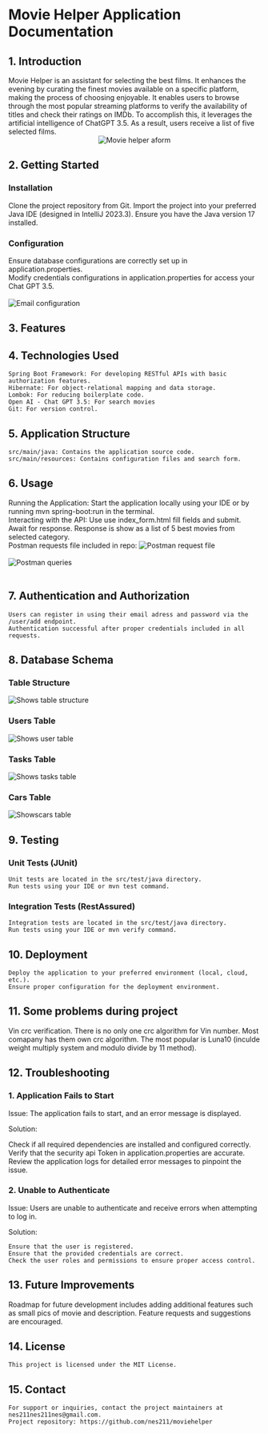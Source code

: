 # Movie Helper Application Documentation

## 1. Introduction
<div class="wrap-text">
Movie Helper is an assistant for selecting the best films. It enhances the evening by curating the finest movies available on a specific platform, making the process of choosing enjoyable. It enables users to browse through the most popular streaming platforms to verify the availability of titles and check their ratings on IMDb. To accomplish this, it leverages the artificial intelligence of ChatGPT 3.5. As a result, users receive a list of five selected films.
</div>
<div style="text-align: center">
    <img alt="Movie helper aform" src="https://github.com/nes211/moviehelper/blob/4015c17337d36ca9e312e7560d9b5e218a081f41/img/html_form.jpg">
</div>


## 2. Getting Started
### Installation
<div class="wrap-text">
    Clone the project repository from Git.
    Import the project into your preferred Java IDE (designed in IntelliJ 2023.3).
    Ensure you have the Java version 17 installed.
</div>  

### Configuration
<div class="wrap-text">
    Ensure database configurations are correctly set up in application.properties.
   <br> Modify credentials configurations in application.properties for access your Chat GPT 3.5.    
</div>
<br>
<img alt="Email configuration" src="https://github.com/nes211/moviehelper/blob/561a98fb164a11afaad200372edff21ebff77dde/img/application_config.jpg">

## 3. Features

<div class="wrap-text">


</div>

## 4. Technologies Used

    Spring Boot Framework: For developing RESTful APIs with basic authorization features.
    Hibernate: For object-relational mapping and data storage.
    Lombok: For reducing boilerplate code.
    Open AI - Chat GPT 3.5: For search movies
    Git: For version control.

## 5. Application Structure

    src/main/java: Contains the application source code.
    src/main/resources: Contains configuration files and search form.

## 6. Usage
<div class="wrap-text">
    Running the Application:
        Start the application locally using your IDE or by running mvn spring-boot:run in the terminal.
</div>

<div class="wrap-text">
    Interacting with the API:
        Use use index_form.html fill fields and submit.
        Await for response.
        Response is show as a list of 5 best movies from selected category.
        <br>Postman requests file included in repo: <img alt="Postman request file" src="[https://github.com/nes211/Workshop/blob/249e7df7c38367da0c3878e1564520ffb0b7f1ad/img/structore.jpg](https://github.com/nes211/Workshop/blob/1f99ddf38881f278ac7fa78365b7f3c3bdbdc730/Workshop.postman_collection.json)">
</div>

<br>
<img alt="Postman queries" src="https://github.com/nes211/Workshop/blob/5637826ae8f2af306e69ecc3dc24b48aae1c8290/img/postman.jpg">
<br>
<br>

## 7. Authentication and Authorization

    Users can register in using their email adress and password via the /user/add endpoint.
    Authentication successful after proper credentials included in all requests.

## 8. Database Schema

### Table Structure
<img alt="Shows table structure" src="https://github.com/nes211/Workshop/blob/249e7df7c38367da0c3878e1564520ffb0b7f1ad/img/structore.jpg">

### Users Table
<img alt="Shows user table" src="https://github.com/nes211/Workshop/blob/249e7df7c38367da0c3878e1564520ffb0b7f1ad/img/users.jpg">

### Tasks Table
<img alt="Shows tasks table" src="https://github.com/nes211/Workshop/blob/249e7df7c38367da0c3878e1564520ffb0b7f1ad/img/tasks.jpg">


### Cars Table 
<img alt="Showscars table" src="https://github.com/nes211/Workshop/blob/249e7df7c38367da0c3878e1564520ffb0b7f1ad/img/cars.jpg">

## 9. Testing

### Unit Tests (JUnit)

    Unit tests are located in the src/test/java directory.
    Run tests using your IDE or mvn test command.

### Integration Tests (RestAssured)

    Integration tests are located in the src/test/java directory.
    Run tests using your IDE or mvn verify command.

## 10. Deployment

    Deploy the application to your preferred environment (local, cloud, etc.).
    Ensure proper configuration for the deployment environment.

## 11. Some problems during project
<div class="wrap-text">
    Vin crc verification. There is no only one crc algorithm for Vin number. Most comapany has them own crc algorithm. The most popular is Luna10 
    (inculde weight multiply system and modulo divide by 11 method).
</div>

## 12. Troubleshooting

  ### 1. Application Fails to Start

Issue: The application fails to start, and an error message is displayed.

Solution:
<div class="wrap-text">
    Check if all required dependencies are installed and configured correctly.
    Verify that the security api Token in application.properties are accurate.
    Review the application logs for detailed error messages to pinpoint the issue.
</div>
 
 ### 2. Unable to Authenticate

Issue: Users are unable to authenticate and receive errors when attempting to log in.

Solution:

    Ensure that the user is registered.
    Ensure that the provided credentials are correct.
    Check the user roles and permissions to ensure proper access control.


## 13. Future Improvements
<div class="wrap-text">
    Roadmap for future development includes adding additional features such as small pics of movie and description.
    Feature requests and suggestions are encouraged.
</div>

## 14. License

    This project is licensed under the MIT License.

## 15. Contact

    For support or inquiries, contact the project maintainers at nes211nes211nes@gmail.com.
    Project repository: https://github.com/nes211/moviehelper

